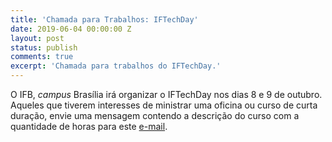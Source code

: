 ```yaml
---
title: 'Chamada para Trabalhos: IFTechDay'
date: 2019-06-04 00:00:00 Z
layout: post
status: publish
comments: true
excerpt: 'Chamada para trabalhos do IFTechDay.'
---
```


O IFB, *campus* Brasília irá organizar o IFTechDay nos dias 8 e 9 de outubro.
Aqueles que tiverem interesses de ministrar uma oficina ou curso de curta duração, envie uma mensagem contendo a descrição do curso com a quantidade de horas para este [e-mail](mailto:daniel.nunes@ifb.edu.br).
